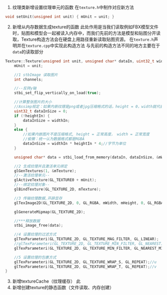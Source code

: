 1. 纹理类新增设置纹理单元的函数
在`texture.h`中制作对应新方法
```cpp
void setUnit(unsigned int unit) { mUnit = unit; }
```
2. 新增从内存数据生成texture的函数
此处作用是当我们读取例如FBX模型文件时，贴图和模型会一起被读入内存中，而我们先前的方法是模型和贴图分开读取，Texture构造方法会在硬盘上用路径重新读取贴图资源。
在`texture.h`声明并在`texture.cpp`中实现此构造方法
与先前的构造方法不同的地方主要在于`data`的读取部分
```cpp
Texture::Texture(unsigned int unit, unsigned char* dataIn, uint32_t widthIn, uint32_t heightIn) {
	mUnit = unit;

	//1 stbImage 读取图片
	int channels;

	//--反转y轴
	stbi_set_flip_vertically_on_load(true);

	//计算整张图片的大小
	//Assimp规定：如果内嵌纹理是png或者jpg压缩格式的话，height = 0，width就代表了图片大小
	uint32_t dataInSize = 0;
	if (!heightIn) {
		dataInSize = widthIn;
	}
	else {
		//如果内嵌图片不是压缩格式, height = 正常高度， width = 正常宽度
		//偷懒：统一认为数据格式都是RGBA
		dataInSize = widthIn * heightIn * 4;//字节为单位
	}

	unsigned char* data = stbi_load_from_memory(dataIn, dataInSize, &mWidth, &mHeight, &channels, STBI_rgb_alpha);

	//2 生成纹理并且激活单元绑定
	glGenTextures(1, &mTexture);
	//--激活纹理单元--
	glActiveTexture(GL_TEXTURE0 + mUnit);
	//--绑定纹理对象--
	glBindTexture(GL_TEXTURE_2D, mTexture);

	//3 传输纹理数据,开辟显存
	glTexImage2D(GL_TEXTURE_2D, 0, GL_RGBA, mWidth, mHeight, 0, GL_RGBA, GL_UNSIGNED_BYTE, data);

	glGenerateMipmap(GL_TEXTURE_2D);

	//***释放数据 
	stbi_image_free(data);

	//4 设置纹理的过滤方式
	glTexParameteri(GL_TEXTURE_2D, GL_TEXTURE_MAG_FILTER, GL_LINEAR);
	//glTexParameteri(GL_TEXTURE_2D, GL_TEXTURE_MIN_FILTER, GL_NEAREST);
	glTexParameteri(GL_TEXTURE_2D, GL_TEXTURE_MIN_FILTER, GL_NEAREST_MIPMAP_LINEAR);

	//5 设置纹理的包裹方式
	glTexParameteri(GL_TEXTURE_2D, GL_TEXTURE_WRAP_S, GL_REPEAT);//u
	glTexParameteri(GL_TEXTURE_2D, GL_TEXTURE_WRAP_T, GL_REPEAT);//v
}
```
3. 新增textureCache（纹理缓存）
此
4. 新增创建texture的静态函数（文件读取、内存创建）
<!--stackedit_data:
eyJoaXN0b3J5IjpbMjE0MjU1NDcwNiwxMzQ1MjQwODgsNjk4MT
E3OTc1LC0zMDc0MzY3NTFdfQ==
-->